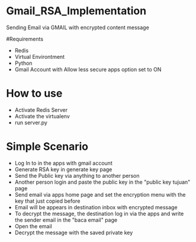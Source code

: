 # Gmail_RSA_Implementation
Sending Email via GMAIL with encrypted content message

#Requirements
- Redis
- Virtual Environtment
- Python
- Gmail Account with Allow less secure apps option set to ON

# How to use
- Activate Redis Server
- Activate the virtualenv
- run server.py


# Simple Scenario
- Log In to in the apps with gmail account
- Generate RSA key in generate key page
- Send the Public key via anything to another person
- Another person login and paste the public key in the "public key tujuan" page
- Send email via apps home page and set the encryption menu with the key that just copied before
- Email will be appears in destination inbox with encrypted message
- To decrypt the message, the destination log in via the apps and write the sender email in the "baca email" page
- Open the email
- Decrypt the message with the saved private key
